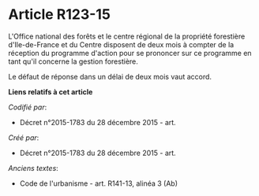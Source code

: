 # Article R123-15

L'Office national des forêts et le centre régional de la propriété forestière d'Ile-de-France et du Centre disposent de deux
mois à compter de la réception du programme d'action pour se prononcer sur ce programme en tant qu'il concerne la gestion
forestière.

Le défaut de réponse dans un délai de deux mois vaut accord.

**Liens relatifs à cet article**

_Codifié par_:

  - Décret n°2015-1783 du 28 décembre 2015 - art.

_Créé par_:

  - Décret n°2015-1783 du 28 décembre 2015 - art.

_Anciens textes_:

  - Code de l'urbanisme - art. R141-13, alinéa 3 (Ab)
